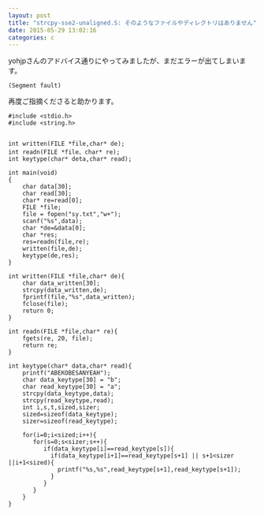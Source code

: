 ```yaml
---
layout: post
title: "strcpy-sse2-unaligned.S: そのようなファイルやディレクトリはありません"
date: 2015-05-29 13:02:16
categories: c
---
```

<p>yohjpさんのアドバイス通りにやってみましたが、まだエラーが出てしまいます。</p>

<pre><code>(Segment fault)
</code></pre>

<p>再度ご指摘くださると助かります。</p>

<pre><code>#include &lt;stdio.h&gt;
#include &lt;string.h&gt;


int written(FILE *file,char* de);
int readn(FILE *file、char* re);
int keytype(char* deta,char* read);

int main(void)
{
    char data[30];
    char read[30];
    char* re=read[0];
    FILE *file;
    file = fopen("sy.txt","w+");
    scanf("%s",data);
    char *de=&amp;data[0];
    char *res;
    res=readn(file,re);
    written(file,de);
    keytype(de,res);
}

int written(FILE *file,char* de){
    char data_written[30];
    strcpy(data_written,de);
    fprintf(file,"%s",data_written);
    fclose(file);
    return 0;
}

int readn(FILE *file,char* re){
    fgets(re, 20, file);
    return re;
}

int keytype(char* data,char* read){
    printf("ABEKOBESANYEAH");
    char data_keytype[30] = "b";
    char read_keytype[30] = "a";
    strcpy(data_keytype,data);
    strcpy(read_keytype,read);
    int i,s,t,sized,sizer;
    sized=sizeof(data_keytype);
    sizer=sizeof(read_keytype);

    for(i=0;i&lt;sized;i++){
       for(s=0;s&lt;sizer;s++){
          if(data_keytype[i]==read_keytype[s]){
            if(data_keytype[i+1]==read_keytype[s+1] || s+1&lt;sizer ||i+1&lt;sized){
              printf("%s,%s",read_keytype[s+1],read_keytype[s+1]);
            }
          }
       }
    }
}
</code></pre>
